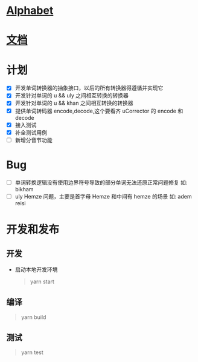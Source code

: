 # [Alphabet](./Alphabet.md)

# [文档](./docs/main.md)

# 计划

- [x] 开发单词转换器的抽象接口，以后的所有转换器得遵循并实现它
- [x] 开发针对单词的 u && uly 之间相互转换的转换器
- [x] 开发针对单词的 u && khan 之间相互转换的转换器
- [x] 提供单词转码器 encode,decode,这个要看齐 uCorrector 的 encode 和 decode
- [x] 接入测试
- [x] 补全测试用例
- [ ] 新增分音节功能

# Bug

- [ ] 单词转换逻辑没有使用边界符号导致的部分单词无法还原正常问题修复 如: bikham
- [ ] uly Hemze 问题，主要是首字母 Hemze 和中间有 hemze 的场景 如: adem reisi

# 开发和发布

## 开发

- 启动本地开发环境

  > yarn start

## 编译

> yarn build

## 测试

> yarn test
